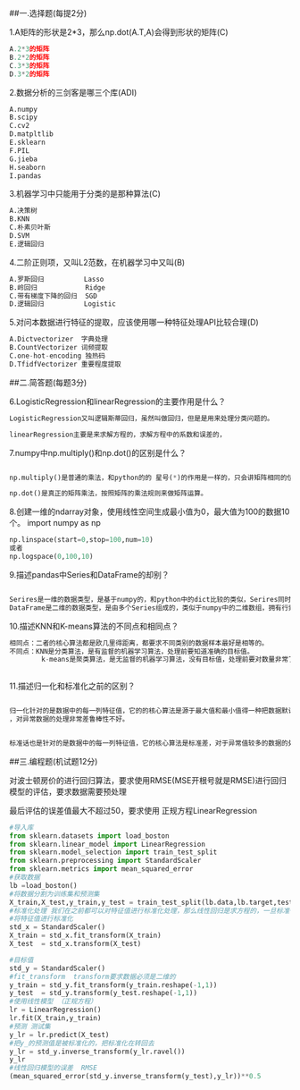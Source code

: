 
##一.选择题(每提2分)

1.A矩阵的形状是2*3，那么np.dot(A.T,A)会得到形状的矩阵(C)  

```python
A.2*3的矩阵
B.2*2的矩阵
C.3*3的矩阵
D.3*2的矩阵
```

2.数据分析的三剑客是哪三个库(ADI)

```python
A.numpy
B.scipy
C.cv2
D.matpltlib
E.sklearn
F.PIL
G.jieba
H.seaborn
I.pandas
```

3.机器学习中只能用于分类的是那种算法(C)

```python
A.决策树
B.KNN
C.朴素贝叶斯
D.SVM
E.逻辑回归
```
4.二阶正则项，又叫L2范数，在机器学习中又叫(B)

```python
A.罗斯回归          Lasso
B.岭回归            Ridge
C.带有梯度下降的回归  SGD
D.逻辑回归          Logistic
```

5.对问本数据进行特征的提取，应该使用哪一种特征处理API比较合理(D)

```python
A.Dictvectorizer  字典处理
B.CountVectorizer 词频提取
C.one-hot-encoding 独热码
D.TfidfVectorizer 重要程度提取
```

##二.简答题(每题3分)

6.LogisticRegression和linearRegression的主要作用是什么？

```python
LogisticRegression又叫逻辑斯蒂回归，虽然叫做回归，但是是用来处理分类问题的。

linearRegression主要是来求解方程的，求解方程中的系数和误差的，
```

7.numpy中np.multiply()和np.dot()的区别是什么？

```python

np.multiply()是普通的乘法，和python的的 星号(*)的作用是一样的，只会讲矩阵相同的位置进行相乘。

np.dot()是真正的矩阵乘法，按照矩阵的乘法规则来做矩阵运算。

```

8.创建一维的ndarray对象，使用线性空间生成最小值为0，最大值为100的数据10个。
import numpy as np

```python
np.linspace(start=0,stop=100,num=10)
或者
np.logspace(0,100,10)
```

9.描述pandas中Series和DataFrame的却别？

```python

Serires是一维的数据类型，是基于numpy的，和python中的dict比较的类似，Serires同时拥有枚举型和关联型的索引。
DataFrame是二维的数据类型，是由多个Series组成的，类似于numpy中的二维数组，拥有行索引和列索引，是数据分析，机器学习，深度学等重要的数据类型。
```
10.描述KNN和K-means算法的不同点和相同点？

```python
相同点：二者的核心算法都是欧几里得距离，都要求不同类别的数据样本最好是相等的。
不同点：KNN是分类算法，是有监督的机器学习算法，处理前要知道准确的目标值。
		k-means是聚类算法，是无监督的机器学习算法，没有目标值，处理前要对数量非常了解，清楚要进行聚类的数量。
		
```

11.描述归一化和标准化之前的区别？

```python

归一化针对的是数据中的每一列特征值，它的的核心算法是源于最大值和最小值得一种把数据默认压缩早0到1之间的数据处理方法
，对异常数据的处理非常差鲁棒性不好。


标准话也是针对的是数据中的每一列特征值，它的核心算法是标准差，对于异常值较多的数据的处理非常好，适合现在社会的数据。

```

##三.编程题(机试题12分)

对波士顿房价的进行回归算法，要求使用RMSE(MSE开根号就是RMSE)进行回归模型的评估，要求数据需要预处理

最后评估的误差值最大不超过50，要求使用 正规方程LinearRegression 
```python
#导入库
from sklearn.datasets import load_boston
from sklearn.linear_model import LinearRegression
from sklearn.model_selection import train_test_split
from sklearn.preprocessing import StandardScaler
from sklearn.metrics import mean_squared_error
#获取数据
lb =load_boston()
#将数据分割为训练集和预测集
X_train,X_test,y_train,y_test = train_test_split(lb.data,lb.target,test_size=0.1)
#标准化处理 我们在之前都可以对特征值进行标准化处理，那么线性回归是求方程的，一旦标准化处理了，目标值不变，系数和误差就会提高或降低
#将特征值进行标准化
std_x = StandardScaler()
X_train = std_x.fit_transform(X_train)
X_test  = std_x.transform(X_test)

#目标值
std_y = StandardScaler()
#fit_transform  transform要求数据必须是二维的
y_train = std_y.fit_transform(y_train.reshape(-1,1))
y_test  = std_y.transform(y_test.reshape(-1,1))
#使用线性模型 （正规方程）
lr = LinearRegression()
lr.fit(X_train,y_train)
#预测 测试集
y_lr = lr.predict(X_test)
#把y_的预测值是被标准化的，把标准化在转回去
y_lr = std_y.inverse_transform(y_lr.ravel())
y_lr
#线性回归模型的误差  RMSE
(mean_squared_error(std_y.inverse_transform(y_test),y_lr))**0.5
```



